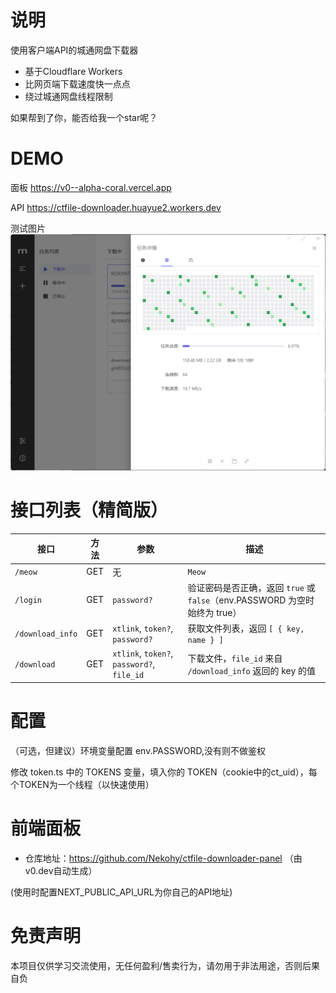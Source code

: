 # 说明
使用客户端API的城通网盘下载器
- 基于Cloudflare Workers
- 比网页端下载速度快一点点
- 绕过城通网盘线程限制

如果帮到了你，能否给我一个star呢？

# DEMO
面板 <https://v0--alpha-coral.vercel.app>

API <https://ctfile-downloader.huayue2.workers.dev>

测试图片 ![截图](./images/1.png)

# 接口列表（精简版）

| 接口            | 方法 | 参数                                  | 描述                                   |
| --------------- | ---- | ------------------------------------- | -------------------------------------- |
| `/meow`         | GET  | 无                                    | `Meow`                  |
| `/login`         | GET  | `password?`                          | 验证密码是否正确，返回 `true` 或 `false`（env.PASSWORD 为空时始终为 true） |
| `/download_info` | GET  | `xtlink`, `token?`, `password?`       | 获取文件列表，返回 `[ { key, name } ]` |
| `/download`     | GET  | `xtlink`, `token?`, `password?`, `file_id` | 下载文件，`file_id` 来自 `/download_info` 返回的 key 的值 |

# 配置
（可选，但建议）环境变量配置 env.PASSWORD,没有则不做鉴权

修改 token.ts 中的 TOKENS 变量，填入你的 TOKEN（cookie中的ct_uid），每个TOKEN为一个线程（以快速使用）

# 前端面板
- 仓库地址：<https://github.com/Nekohy/ctfile-downloader-panel> （由v0.dev自动生成）

(使用时配置NEXT_PUBLIC_API_URL为你自己的API地址)

# 免责声明
本项目仅供学习交流使用，无任何盈利/售卖行为，请勿用于非法用途，否则后果自负